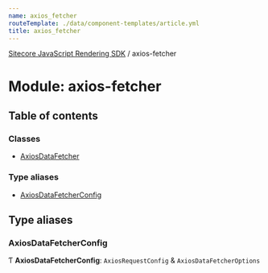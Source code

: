 ```yaml
---
name: axios_fetcher
routeTemplate: ./data/component-templates/article.yml
title: axios_fetcher
---
```


[Sitecore JavaScript Rendering SDK](/docs/fundamentals/ref/jss/) / axios-fetcher

# Module: axios-fetcher

## Table of contents

### Classes

- [AxiosDataFetcher](/docs/fundamentals/ref/jss/classes/axios_fetcher/axiosdatafetcher)

### Type aliases

- [AxiosDataFetcherConfig](/docs/fundamentals/ref/jss/modules/axios_fetcher#axiosdatafetcherconfig)

## Type aliases

### AxiosDataFetcherConfig

Ƭ **AxiosDataFetcherConfig**: `AxiosRequestConfig` & `AxiosDataFetcherOptions`
